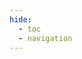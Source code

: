 ```yaml
---
hide:
  - toc
  - navigation
---
```

<!DOCTYPE html>
<html lang="en">

<head>
    <meta charset="UTF-8">
    <meta name="viewport" content="width=device-width, initial-scale=1.0">
    <title>staff</title>
    <style>
        .md-content__inner > h1 {
            display: none;
        }
        body {
            background-image: url('./assets/background.png');
            background-repeat: no-repeat;
            background-position: 5% 30%;
            background-size: cover;
            display: flex;
        }

        [data-md-color-scheme="slate"] .md-main {
            background: linear-gradient(
                rgba(0, 0, 0, 0.88),
                rgba(0, 0, 0, 0.88)
            ),
            url('/assets/background.png') center/cover fixed !important;
        }

        .md-tabs {
            background-color: rgba(255, 255, 255, 0) !important;
        }

        .md-header {
            background-color: rgba(255, 255, 255, 0) !important;
            backdrop-filter: blur(4px);
        }

        [data-md-color-scheme="slate"] .md-nav {
            background-color: rgba(0, 0, 0, 0.86) !important;
        }

        .frosted-glass {
            width: 900px;
            height: 400px;
            background: rgba(255, 255, 255, 0.2);
            backdrop-filter: blur(10px);
            -webkit-backdrop-filter: blur(10px);
            border-radius: 10px;
            box-shadow: 0 4px 6px rgba(0, 0, 0, 0.1);
            position: absolute;
            top: 40%;
            left: 50%;
            transform: translate(-50%, -50%);
            display: flex;
            flex-direction: column;
            justify-content: center;
            align-items: center;
            color: white;
            font-family: 'Segoe UI', Tahoma, Geneva, Verdana, sans-serif;
            padding: 20px;
            box-sizing: border-box;
        }

        .frosted-glass div {
            margin: 1px 0;
            text-align: center;
        }

        .frosted-glass div:first-child {
            font-size: 60px;
            font-weight: bold;
        }

        .frosted-glass div:nth-child(2) {
            font-size: 60px;
            font-weight: bold;
        }

        .frosted-glass div:nth-child(3) {
            font-size: 50px;
            margin-top: 15px;
        }
    </style>
</head>

<body>
    <div class="frosted-glass">
        <div>XJTU COMP400727</div>
        <div>FALL 2025</div>
        <div>Introduction to Computer Systems</div>
    </div>
</body>

</html>